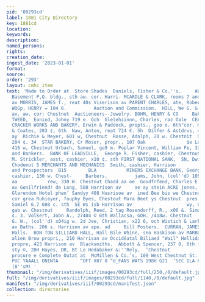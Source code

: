 ```yaml
---
pid: '00293cd'
label: 1881 City Directory
key: 1881cd
location: 
keywords: 
description: 
named_persons: 
rights: 
creation_date: 
ingest_date: '2023-01-01'
format: 
source: 
order: '293'
layout: cmhc_item
text: 'Made to Order at  Store Shades  Daniels, Fisher & Co.''s.     AUC  Low 4 cHanuTe,
  Basement P,Q. bldg., sth aw. cor. Harri- MCARDLE & CLARK, rooms 7 and cs, 416 Harrison
  av MORRIS, JAMES f., reat 40s Viserison av PARENT CHARLES, ate, Robert, xa ¢. ad
  WOGp, HENRY = 104 6.          Auction and Commission.  HILL, We G. & COW. Hilrrison
  av. aw. cor: Chestnut  Auctioneers--Jewelry. BOHM, HENRY & CO     Bakeries.  CLARKE
  TWEED,  Eanind, Johny 719 e. Gch  Glelehiinnn, Charles, raz Oale  CEADVILLE. STEAM.
  CRACKER WORKS AND BAKERY, Erwin & Paddock, propts., goo o. 6th"cor. Hem=  Lowry,
  & Coates, 203 ¢, 6th  Naw, Anton, reat 724 €. 5h  Dilfer & Astdrus, 44 Harrison
  ay  Richie & Meyer, 601 w, Chestnut  Rosse, Adalph, 20 w. Chestnit  Schwed, Edward,
  204 ¢. 34  STAR BAKERY, Cr Moser, propr., 107 Oak               $e Louis Bakery,
  416 w, Chestnut Urbach, Samuel, go9 m. Poplar Vincent, William Fe, 339 6. 3d     Banks
  and Bankers.  BANK OF LEADVILLE,  George R. Fisher, cashier, Chestnut sw. CITY BANK,  S.
  M. Strickler, asst, cashier, x10 ¢, sth FIRST NATIONAL SANK,  SN, Dwight, cashier,
  Chodemut 5 MERCHANTS AND MECHANICS  Smith, cashier, Harrison            a ad     Miners
  and Prospectors  B15        BLA           MINERS EXCHANGE BANK, George W. 1  ‘rumble,
  cashier, 130 w. Chest-     Barbers.          jams, John, (col''d) 105 e. 6th cae
  aa           rew, 330 W. Chestnut Chadd aa oe  Goodfrfend, Charles E., 202 Harrison
  av Gonilfriend! de Long, 508 Harrison av     ae ay stein ACRE jones, sien” (eol''ay
  Glarendon Hotel phen’ Sandyy 408 Hasrisoe av  ined Bee bis we Chestnut RisSidactigrtssm
  cor grea Ruhieyer, fouphy Byes, Chestout Mara Beet ys Chestnut  pres enGarreea cea  age,
  Samiel 6.7 608 c. sth  SE Ws isb Harrison av                    wy, Chosen Sears)
  gab w. Chestnut     Randolph, Reed, 2 tag Rosendorff, R., x06 &. Simon, John, 220
  ¢. 3. Volkert, Jobn A., 27484 © 6th Wallacsa, GOH. /4o8w. Chestnut                   te,
  G. W., (col''d) x04ig w. 2d Jee, Christian, x22 6, och Wistich & Larkin, 20034 Harrison
  av Baths. 206 s. Harrison av ape. ad     Bill Posters.  CURRAN, JAMES A. xBe. 4th  Billiard
  Halls.  BON TON SILLIARD HALL, Hall Bile Whine, seo Haskison av MARBLE BALL: Me
  alien Brow propri,, 210 Harrisan av Occidéatal Biliaed "Wail" Holliday” de Nye,
  propre, 423 Harrison av  Blacksmiths.  Abbott & Spencer, 237 0, 6th fikay, Harvey,
  sty ©, 20H Hayes, DR, Bt Lo Hedabaker &:''Rely,  ‘Chestnut                   Can
  procure e Complete Outat at  McMillen & Co.’s, 109 West Chestnut St.  winy PHENO
  PUC YAAALL ONINTA        “OFT X07 0 “d_FANS WATS 198H G21  ‘SEC ILA PF SITVITITAL
  |8''sM! '
thumbnail: "/img/derivatives/iiif/images/00293cd/full/250,/0/default.jpg"
full: "/img/derivatives/iiif/images/00293cd/full/1140,/0/default.jpg"
manifest: "/img/derivatives/iiif/00293cd/manifest.json"
collection: directories
---
```

